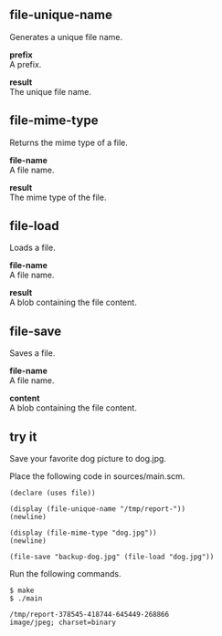 file-unique-name
----------------
Generates a unique file name.

__prefix__  
A prefix.

__result__  
The unique file name.

file-mime-type
--------------
Returns the mime type of a file.

__file-name__  
A file name.

__result__  
The mime type of the file.

file-load
---------
Loads a file.

__file-name__  
A file name.

__result__  
A blob containing the file content.

file-save
---------
Saves a file.

__file-name__  
A file name.

__content__  
A blob containing the file content.

try it
------
Save your favorite dog picture to dog.jpg.

Place the following code in sources/main.scm.

    (declare (uses file))

    (display (file-unique-name "/tmp/report-"))
    (newline)

    (display (file-mime-type "dog.jpg"))
    (newline)

    (file-save "backup-dog.jpg" (file-load "dog.jpg"))

Run the following commands.

    $ make
    $ ./main

    /tmp/report-378545-418744-645449-268866
    image/jpeg; charset=binary
